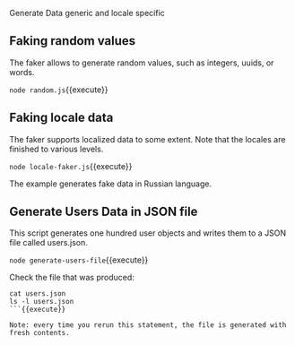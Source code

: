Generate Data generic and locale specific

## Faking random values
The faker allows to generate random values, such as integers, uuids, or words.

`node random.js`{{execute}}

## Faking locale data
The faker supports localized data to some extent. Note that the locales are finished to various levels.

`node locale-faker.js`{{execute}}

The example generates fake data in Russian language.

## Generate Users Data in JSON file
This script generates one hundred user objects and writes them to a JSON file called users.json.

`node generate-users-file`{{execute}}

Check the file that was produced: 
```
cat users.json
ls -l users.json
```{{execute}}

Note: every time you rerun this statement, the file is generated with fresh contents.
